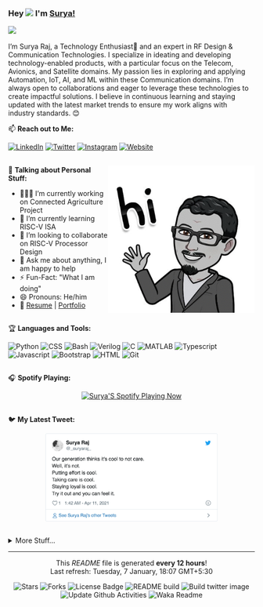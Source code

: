 ### Hey <img src="https://media.giphy.com/media/hvRJCLFzcasrR4ia7z/giphy.gif" width="25px"> I'm [Surya!](https://suryaraj.me)

![](https://komarev.com/ghpvc/?username=suryakantamangaraj&label=PROFILE+VIEWS&color=blueviolet&style=plastic)

I’m Surya Raj, a Technology Enthusiast🚀 and an expert in RF Design & Communication Technologies. I specialize in ideating and developing technology-enabled products, with a particular focus on the Telecom, Avionics, and Satellite domains. My passion lies in exploring and applying Automation, IoT, AI, and ML within these Communication domains. I’m always open to collaborations and eager to leverage these technologies to create impactful solutions. I believe in continuous learning and staying updated with the latest market trends to ensure my work aligns with industry standards. 😊

📫 **Reach out to Me:**

<p>
<a href="https://www.linkedin.com/in/suryakantamangaraj" target="_blank"><img alt="LinkedIn" src="https://img.shields.io/badge/linkedin-%230077B5.svg?&style=for-the-badge&logo=linkedin&logoColor=white" /></a>
<a href="https://twitter.com/_suryaraj_" target="_blank"><img alt="Twitter" src="https://img.shields.io/badge/twitter-%231DA1F2.svg?&style=for-the-badge&logo=twitter&logoColor=white" /></a>
<a href="https://www.instagram.com/suryaraj.me/"><img alt="Instagram" src="https://img.shields.io/badge/Instagram-%2312100E.svg?&style=for-the-badge&logo=Instagram&logoColor=white" /></a>
<a href="https://suryaraj.me"><img alt="Website" src="https://img.shields.io/badge/Website-FF4500.svg?&style=for-the-badge&logo=Google%20Chrome&logoColor=white" /></a>
</p>


##

<img align="right" alt="jpg" width="300px" src="https://github.com/suryakantamangaraj/PublicAssets/blob/master/gif/profile.gif" />

🙏 **Talking about Personal Stuff:**

- 👨🏽‍💻 I’m currently working on Connected Agriculture Project
- 🌱 I’m currently learning RISC-V ISA
- 👯 I’m looking to collaborate on RISC-V Processor Design
- 💬 Ask me about anything, I am happy to help
- ⚡️ Fun-Fact: "What I am doing"
- 😄 Pronouns: He/him
- 📝 [Resume](https://github.com/suryakantamangaraj/Resume/blob/main/resume.pdf) | [Portfolio](https://suryaraj.me/#!/portfolio)

##

🏆 **Languages and Tools:**  

![Python](https://img.shields.io/badge/python-green.svg?&style=flat&logo=python&ogoColor=white)
![CSS](https://img.shields.io/badge/CSS-lightgrey.svg?&style=flat&logo=css3&ogoColor=white)
![Bash](https://img.shields.io/badge/Bash-772953.svg?&style=flat&logo=GNU%20bash&ogoColor=white)
![Verilog](https://img.shields.io/badge/Verilog-black.svg?&style=flat&logo=verilog&ogoColor=white)
![C](https://img.shields.io/badge/C-brightgreen.svg?&style=flat&logo=c&ogoColor=white)
![MATLAB](https://img.shields.io/badge/MATLAB-yellowgreen.svg?&style=flat&logo=matrix&ogoColor=white)
![Typescript](https://img.shields.io/badge/Typescript-yellow.svg?&style=flat&logo=typescript&ogoColor=white)
![Javascript](https://img.shields.io/badge/Javascript-orange.svg?&style=flat&logo=javascript&ogoColor=white)
![Bootstrap](https://img.shields.io/badge/Bootstrap-red.svg?&style=flat&logo=bootstrap&ogoColor=white)
![HTML](https://img.shields.io/badge/HTML-blue.svg?&style=flat&logo=html5&ogoColor=white)
![Git](https://img.shields.io/badge/Git-9cf.svg?&style=flat&logo=git&ogoColor=white)

## 

🎧 **Spotify Playing:**

  <p align="center">
  <a href="https://open.spotify.com/user/88f8gxgaiccggm415153ax5u7" target="_blank">
  <img src="https://spotify-playing.suryaraj.vercel.app/api/spotify-playing" alt="Surya'S Spotify Playing Now" width="350" />
  </a>

 ##

🐦 **My Latest Tweet:**

  <p align="center"> 
  <a href="https://twitter.com/_suryaraj_" target="_blank">
  <img src="https://github.com/suryakantamangaraj/suryakantamangaraj/raw/master/tweet.png" width="70%" align="center" alt="Click to view on Twitter" title="My latest tweet, as an image"/>
  </a>
    
 ##


<details>

<summary>
  More Stuff...
</summary>

##

🏵️ **I'm working on:**

#### [wiki.suryaraj.me](https://wiki.suryaraj.me)

As someone who is constantly learning and taking notes, I've always struggled with keeping track of my information and knowledge. To solve this, I created a personal wiki, also known as a "Digital Garden".

#### **Why a Personal Wiki?**
- **Centralized Information**: Easy access and organization of all my knowledge.
- **Knowledge Sharing**: A personal knowledge base that can be shared with others.
- **Digital Garden**: Information grows and evolves over time, with interconnected notes for easy navigation.

#### **Join Us!**
If you're interested in contributing, feel free to join and collaborate. By joining, you can:
- **Share Knowledge**: Contribute your insights and expertise.
- **Collaborate**: Work together on projects and ideas.
- **Learn and Grow**: Benefit from a shared pool of knowledge and resources.

Feel free to explore and see how I manage my knowledge and projects!

## 

⭐ **Other Activities:**

| 📰 ARTICLES | 📖 BLOGS |
| :--- | :--- |
| [What is Makefile and how to use it?](https://surya-raj.medium.com/what-is-makefile-and-how-to-use-it-f02297f0ecdd) | [The evolution of digital gardens](https://blog.suryaraj.me/blog/The-evolution-of-digital-gardens) |
| [How to use GUI applications in WSL/WSL2 Distros using VcXsrv](https://surya-raj.medium.com/how-to-use-gui-applications-in-wsl-wsl2-distros-using-vcxsrv-5a10eef14073) | [Why you shouldn’t be afraid to share your idea with others](https://blog.suryaraj.me/why-you-shouldnt-be-afraid-to-share-your-idea-with-others) |
| [What could possibly go wrong with GPT-3](https://surya-raj.medium.com/what-could-possibly-go-wrong-with-gpt-3-9fd575c97647) | [The power of humility: embracing the unknown](https://blog.suryaraj.me/blog/The-power-of-humility-embracing-the-unknown) |

These are some glimpses of the blogs and articles. You can find more at:
- [blog.suryaraj.me](https://blog.suryaraj.me)
- [wiki.suryaraj.me](https://wiki.suryaraj.me)

##

🔔 **My Recent GitHub Activities:**

<!--START_SECTION:activity-->
1. 🎉 Merged PR [#31](https://github.com/suryakantamangaraj/suryakantamangaraj/pull/31) in [suryakantamangaraj/suryakantamangaraj](https://github.com/suryakantamangaraj/suryakantamangaraj)
2. 🚀 Published release [v4.0](https://github.com/suryakantamangaraj/suryakantamangaraj.github.io/releases/tag/v4.0) in [suryakantamangaraj/suryakantamangaraj.github.io](https://github.com/suryakantamangaraj/suryakantamangaraj.github.io)
3. 🎉 Merged PR [#22](https://github.com/suryakantamangaraj/Wiki/pull/22) in [suryakantamangaraj/Wiki](https://github.com/suryakantamangaraj/Wiki)
4. 🎉 Merged PR [#21](https://github.com/suryakantamangaraj/Wiki/pull/21) in [suryakantamangaraj/Wiki](https://github.com/suryakantamangaraj/Wiki)
5. 🚀 Published release [v0.1.0](https://github.com/suryakantamangaraj/Utilities/releases/tag/v0.1.0) in [suryakantamangaraj/Utilities](https://github.com/suryakantamangaraj/Utilities)
<!--END_SECTION:activity-->

##

📊 **This Week I Spent My Time On:**

<!--START_SECTION:waka-->
<!--END_SECTION:waka-->

##

📈 **My GitHub Stats:**

<p align="center"> <img src="https://github-readme-stats.vercel.app/api?username=suryakantamangaraj&count_private=true&show_icons=true&theme=graywhite&bg_color=DEG,FF8F1C,ffffff,509E2F" alt="suryakantamangaraj" />


</details>

------------
<p align="center">This <i>README</i> file is generated <b>every 12 hours</b>!</br>Last refresh: Tuesday, 7 January, 18:07 GMT+5:30</p>
<p align="center">
<img alt="Stars" src="https://img.shields.io/github/stars/suryakantamangaraj/suryakantamangaraj?style=plastic&labelColor=343b41"/>
<img alt="Forks" src="https://img.shields.io/github/forks/suryakantamangaraj/suryakantamangaraj?style=plastic&labelColor=343b41"/>
<img src="https://img.shields.io/github/license/suryakantamangaraj/suryakantamangaraj?color=brightgreen" alt="License Badge"/>
<img src="https://github.com/suryakantamangaraj/suryakantamangaraj/workflows/README%20build/badge.svg" alt="README build" />
<img src="https://github.com/suryakantamangaraj/suryakantamangaraj/workflows/Build%20twitter%20image/badge.svg" alt="Build twitter image" />
<img src="https://github.com/suryakantamangaraj/suryakantamangaraj/workflows/Update%20Github%20Activities/badge.svg" alt="Update Github Activities" />
<img src="https://github.com/suryakantamangaraj/suryakantamangaraj/workflows/Waka%20Readme/badge.svg" alt="Waka Readme" />
</p>


